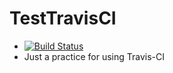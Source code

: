 # TestTravisCI
- [![Build Status](https://www.travis-ci.org/CoderiGenius/TestTravisCI.svg?branch=master)](https://www.travis-ci.org/CoderiGenius/TestTravisCI)
- Just a practice for using Travis-CI